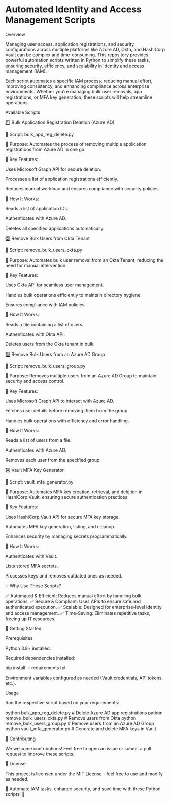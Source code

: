 # Automated Identity and Access Management Scripts

Overview

Managing user access, application registrations, and security configurations across multiple platforms like Azure AD, Okta, and HashiCorp Vault can be complex and time-consuming. This repository provides powerful automation scripts written in Python to simplify these tasks, ensuring security, efficiency, and scalability in identity and access management (IAM).

Each script automates a specific IAM process, reducing manual effort, improving consistency, and enhancing compliance across enterprise environments. Whether you're managing bulk user removals, app registrations, or MFA key generation, these scripts will help streamline operations.

Available Scripts

1️⃣ Bulk Application Registration Deletion (Azure AD)

📌 Script: bulk_app_reg_delete.py

🔹 Purpose: Automates the process of removing multiple application registrations from Azure AD in one go.

🔹 Key Features:

Uses Microsoft Graph API for secure deletion.

Processes a list of application registrations efficiently.

Reduces manual workload and ensures compliance with security policies.

🔹 How It Works:

Reads a list of application IDs.

Authenticates with Azure AD.

Deletes all specified applications automatically.

2️⃣ Remove Bulk Users from Okta Tenant

📌 Script: remove_bulk_users_okta.py

🔹 Purpose: Automates bulk user removal from an Okta Tenant, reducing the need for manual intervention.

🔹 Key Features:

Uses Okta API for seamless user management.

Handles bulk operations efficiently to maintain directory hygiene.

Ensures compliance with IAM policies.

🔹 How It Works:

Reads a file containing a list of users.

Authenticates with Okta API.

Deletes users from the Okta tenant in bulk.

3️⃣ Remove Bulk Users from an Azure AD Group

📌 Script: remove_bulk_users_group.py

🔹 Purpose: Removes multiple users from an Azure AD Group to maintain security and access control.

🔹 Key Features:

Uses Microsoft Graph API to interact with Azure AD.

Fetches user details before removing them from the group.

Handles bulk operations with efficiency and error handling.

🔹 How It Works:

Reads a list of users from a file.

Authenticates with Azure AD.

Removes each user from the specified group.

4️⃣ Vault MFA Key Generator

📌 Script: vault_mfa_generator.py

🔹 Purpose: Automates MFA key creation, retrieval, and deletion in HashiCorp Vault, ensuring secure authentication practices.

🔹 Key Features:

Uses HashiCorp Vault API for secure MFA key storage.

Automates MFA key generation, listing, and cleanup.

Enhances security by managing secrets programmatically.

🔹 How It Works:

Authenticates with Vault.

Lists stored MFA secrets.

Processes keys and removes outdated ones as needed.

💡 Why Use These Scripts?

✅ Automated & Efficient: Reduces manual effort by handling bulk operations.
✅ Secure & Compliant: Uses APIs to ensure safe and authenticated execution.
✅ Scalable: Designed for enterprise-level identity and access management.
✅ Time-Saving: Eliminates repetitive tasks, freeing up IT resources.

🚀 Getting Started

Prerequisites

Python 3.8+ installed.

Required dependencies installed:

pip install -r requirements.txt

Environment variables configured as needed (Vault credentials, API tokens, etc.).

Usage

Run the respective script based on your requirements:

python bulk_app_reg_delete.py  # Delete Azure AD app registrations
python remove_bulk_users_okta.py  # Remove users from Okta
python remove_bulk_users_group.py  # Remove users from an Azure AD Group
python vault_mfa_generator.py  # Generate and delete MFA keys in Vault

🤝 Contributing

We welcome contributions! Feel free to open an issue or submit a pull request to improve these scripts.

📜 License

This project is licensed under the MIT License - feel free to use and modify as needed.

🚀 Automate IAM tasks, enhance security, and save time with these Python scripts! 🔐


